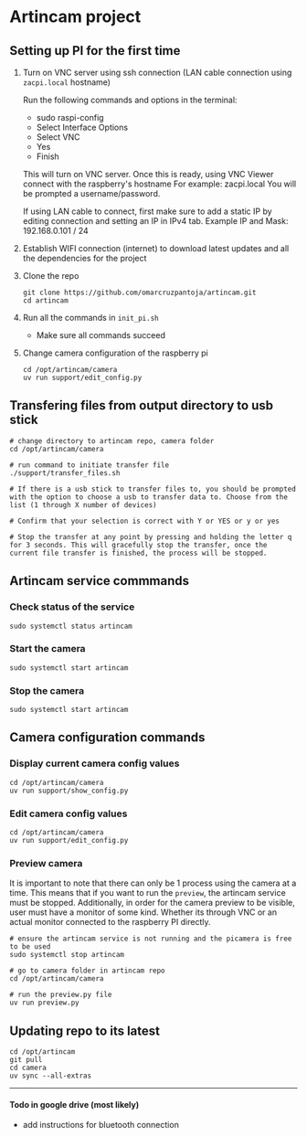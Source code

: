 # Artincam project

## Setting up PI for the first time

1. Turn on VNC server using ssh connection (LAN cable connection using `zacpi.local` hostname)

   Run the following commands and options in the terminal:
      * sudo raspi-config
      * Select Interface Options
      * Select VNC
      * Yes
      * Finish

   This will turn on VNC server. Once this is ready, using VNC Viewer connect with the raspberry's hostname
   For example: zacpi.local
   You will be prompted a username/password.

   If using LAN cable to connect, first make sure to add a static IP by editing connection and setting an IP in IPv4 tab.
   Example IP and Mask: 192.168.0.101 / 24 


2. Establish WIFI connection (internet) to download latest updates and all the dependencies for the project

3. Clone the repo
   ```shell
   git clone https://github.com/omarcruzpantoja/artincam.git
   cd artincam
   ```
4. Run all the commands in `init_pi.sh`
   * Make sure all commands succeed

5. Change camera configuration of the raspberry pi
   ```shell
   cd /opt/artincam/camera
   uv run support/edit_config.py
   ```

## Transfering files from output directory to usb stick
```shell
# change directory to artincam repo, camera folder
cd /opt/artincam/camera

# run command to initiate transfer file
./support/transfer_files.sh

# If there is a usb stick to transfer files to, you should be prompted with the option to choose a usb to transfer data to. Choose from the list (1 through X number of devices)

# Confirm that your selection is correct with Y or YES or y or yes

# Stop the transfer at any point by pressing and holding the letter q for 3 seconds. This will gracefully stop the transfer, once the current file transfer is finished, the process will be stopped.
```

## Artincam service commmands

### Check status of the service
```shell
sudo systemctl status artincam
```

### Start the camera
```shell
sudo systemctl start artincam
```

### Stop the camera
```shell
sudo systemctl start artincam
```

## Camera configuration commands

### Display current camera config values
```shell
cd /opt/artincam/camera
uv run support/show_config.py
```

### Edit camera config values
```shell
cd /opt/artincam/camera
uv run support/edit_config.py
```

### Preview camera

It is important to note that there can only be 1 process using the camera at a time. This means that if you want to run the `preview`, the artincam service must be stopped. Additionally, in order for the camera preview to be visible, user must have a monitor of some kind. Whether its through VNC or an actual monitor connected to the raspberry PI directly.

```shell
# ensure the artincam service is not running and the picamera is free to be used
sudo systemctl stop artincam

# go to camera folder in artincam repo
cd /opt/artincam/camera

# run the preview.py file
uv run preview.py
```

## Updating repo to its latest
```shell
cd /opt/artincam
git pull
cd camera
uv sync --all-extras
```

---
#### Todo in google drive (most likely)
- add instructions for bluetooth connection